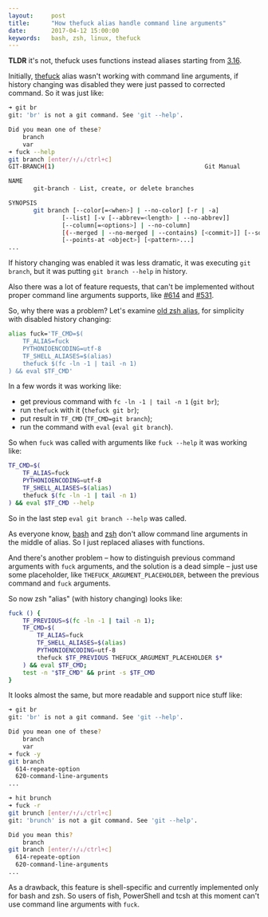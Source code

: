 ```yaml
---
layout:     post
title:      "How thefuck alias handle command line arguments"
date:       2017-04-12 15:00:00
keywords:   bash, zsh, linux, thefuck
---
```


**TLDR** it's not, thefuck uses functions instead aliases starting from [3.16](https://github.com/nvbn/thefuck/releases/tag/3.16).

Initially, [thefuck](https://github.com/nvbn/thefuck) alias wasn't working with command line
arguments, if history changing was disabled they were just passed to corrected command.
So it was just like:

~~~bash
➜ git br
git: 'br' is not a git command. See 'git --help'.

Did you mean one of these?
	branch
	var
➜ fuck --help
git branch [enter/↑/↓/ctrl+c]
GIT-BRANCH(1)                                          Git Manual                                          GIT-BRANCH(1)

NAME
       git-branch - List, create, or delete branches

SYNOPSIS
       git branch [--color[=<when>] | --no-color] [-r | -a]
               [--list] [-v [--abbrev=<length> | --no-abbrev]]
               [--column[=<options>] | --no-column]
               [(--merged | --no-merged | --contains) [<commit>]] [--sort=<key>]
               [--points-at <object>] [<pattern>...]
...
~~~

If history changing was enabled it was less dramatic, it was executing `git branch`, but
it was putting `git branch --help` in history.

Also there was a lot of feature requests, that can't be implemented without proper command
line arguments supports, like [#614](https://github.com/nvbn/thefuck/issues/614) and [#531](https://github.com/nvbn/thefuck/issues/531). 

So, why there was a problem? Let's examine [old zsh alias](https://github.com/nvbn/thefuck/blob/3.15/thefuck/shells/zsh.py#L11),
for simplicity with disabled history changing:

~~~bash
alias fuck='TF_CMD=$(
    TF_ALIAS=fuck
    PYTHONIOENCODING=utf-8
    TF_SHELL_ALIASES=$(alias)
    thefuck $(fc -ln -1 | tail -n 1)
) && eval $TF_CMD'
~~~

In a few words it was working like:

* get previous command with `fc -ln -1 | tail -n 1` (`git br`);
* run `thefuck` with it (`thefuck git br`);
* put result in `TF_CMD` (`TF_CMD=git branch`);
* run the command with `eval` (`eval git branch`).

So when `fuck` was called with arguments like `fuck --help` it was working like:

~~~bash
TF_CMD=$(
    TF_ALIAS=fuck
    PYTHONIOENCODING=utf-8
    TF_SHELL_ALIASES=$(alias)
    thefuck $(fc -ln -1 | tail -n 1)
) && eval $TF_CMD --help
~~~

So in the last step `eval git branch --help` was called.

As everyone know, [bash](http://stackoverflow.com/questions/7131670/make-a-bash-alias-that-takes-a-parameter)
and [zsh](http://stackoverflow.com/questions/34340575/zsh-alias-with-parameter)
don't allow command line arguments in the middle of alias. So I just replaced aliases
with functions.

And there's another problem &ndash; how to distinguish previous
command arguments with `fuck` arguments, and the solution is a dead simple &ndash; just
use some placeholder, like `THEFUCK_ARGUMENT_PLACEHOLDER`, between the previous command
and `fuck` arguments.

So now zsh "alias" (with history changing) looks like:

~~~bash
fuck () {
    TF_PREVIOUS=$(fc -ln -1 | tail -n 1);
    TF_CMD=$(
        TF_ALIAS=fuck
        TF_SHELL_ALIASES=$(alias)
        PYTHONIOENCODING=utf-8
        thefuck $TF_PREVIOUS THEFUCK_ARGUMENT_PLACEHOLDER $*
    ) && eval $TF_CMD;
    test -n "$TF_CMD" && print -s $TF_CMD
}
~~~

It looks almost the same, but more readable and support nice stuff like:

~~~bash
➜ git br
git: 'br' is not a git command. See 'git --help'.

Did you mean one of these?
	branch
	var
➜ fuck -y
git branch
  614-repeate-option
  620-command-line-arguments
...

➜ hit brunch
➜ fuck -r
git brunch [enter/↑/↓/ctrl+c]
git: 'brunch' is not a git command. See 'git --help'.

Did you mean this?
	branch
git branch [enter/↑/↓/ctrl+c]
  614-repeate-option
  620-command-line-arguments
...
~~~

As a drawback, this feature is shell-specific and currently implemented only for bash and zsh.
So users of fish, PowerShell and tcsh at this moment can't use command line arguments with `fuck`.
